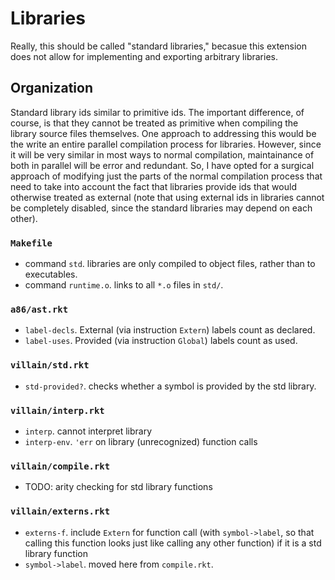 # Libraries

Really, this should be called "standard libraries," becasue this extension does not allow for implementing and exporting arbitrary libraries.

## Organization

Standard library ids similar to primitive ids. The important difference, of course, is that they cannot be treated as primitive when compiling the library source files themselves. One approach to addressing this would be the write an entire parallel compilation process for libraries. However, since it will be very similar in most ways to normal compilation, maintainance of both in parallel will be error and redundant. So, I have opted for a surgical approach of modifying just the parts of the normal compilation process that need to take into account the fact that libraries provide ids that would otherwise treated as external (note that using external ids in libraries cannot be completely disabled, since the standard libraries may depend on each other).

### `Makefile`

- command `std`. libraries are only compiled to object files, rather than to executables.
- command `runtime.o`. links to all `*.o` files in `std/`.

### `a86/ast.rkt`

- `label-decls`. External (via instruction `Extern`) labels count as declared.
- `label-uses`. Provided (via instruction `Global`) labels count as used.

### `villain/std.rkt`

- `std-provided?`. checks whether a symbol is provided by the std library.

### `villain/interp.rkt`

- `interp`. cannot interpret library
- `interp-env`. `'err` on library (unrecognized) function calls

### `villain/compile.rkt`

- TODO: arity checking for std library functions

### `villain/externs.rkt`

- `externs-f`. include `Extern` for function call (with `symbol->label`, so that calling this function looks just like calling any other function) if it is a std library function
- `symbol->label`. moved here from `compile.rkt`.